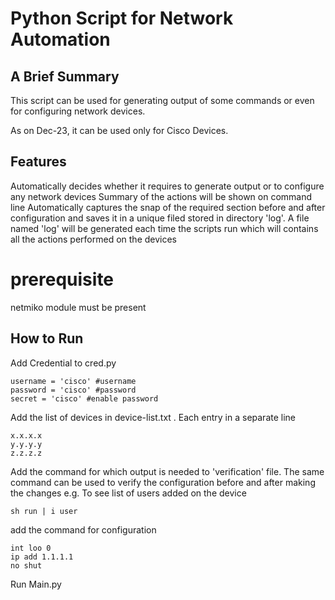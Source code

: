 # Python Script for Network Automation

## A Brief Summary
This script can be used for generating output of some commands or even for configuring network devices. 

As on Dec-23, it can be used only for Cisco Devices.

## Features
Automatically decides whether it requires to generate output or to configure any network devices
Summary of the actions will be shown on command line
Automatically captures the snap of the required section before and after configuration and saves it in a unique filed stored in directory 'log'.
A file named 'log' will be generated each time the scripts run which will contains all the actions performed on the devices


# prerequisite
netmiko module must be present


## How to Run

Add Credential to cred.py
```commandline
username = 'cisco' #username
password = 'cisco' #password
secret = 'cisco' #enable password
```

Add the list of devices in device-list.txt . Each entry in a separate line
```commandline
x.x.x.x
y.y.y.y
z.z.z.z
```

Add the command for which output is needed to 'verification' file. The same command can be used to verify the configuration before and after making the changes
e.g. To see list of users added on the device
```commandline
sh run | i user
```

add the command for configuration
```commandline
int loo 0
ip add 1.1.1.1
no shut
```


Run Main.py